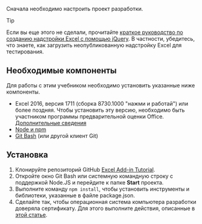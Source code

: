 Сначала необходимо настроить проект разработки. 

> [!TIP]
> Если вы еще этого не сделали, прочитайте [краткое руководство по созданию надстройки Excel с помощью jQuery](../quickstarts/excel-quickstart-jquery.md?tabs=visual-studio-code). В частности, убедитесь, что знаете, как загрузить неопубликованную надстройку Excel для тестирования.

## <a name="prerequisites"></a>Необходимые компоненты

Для работы с этим учебником необходимо установить указанные ниже компоненты. 

- Excel 2016, версия 1711 (сборка 8730.1000 "нажми и работай") или более поздняя. Чтобы установить эту версию, необходимо быть участником программы предварительной оценки Office. [Дополнительные сведения](https://products.office.com/ru-ru/office-insider?tab=tab-1)
- [Node и npm](https://nodejs.org/en/) 
- [Git Bash](https://git-scm.com/downloads) (или другой клиент Git)

## <a name="setup"></a>Установка

1. Клонируйте репозиторий GitHub [Excel Add-in Tutorial](https://github.com/OfficeDev/Excel-Add-in-Tutorial).
2. Откройте окно Git Bash или системную командную строку с поддержкой Node.JS и перейдите к папке **Start** проекта.
3. Выполните команду `npm install`, чтобы установить инструменты и библиотеки, указанные в файле package.json. 
4. Сделайте так, чтобы операционная система компьютера разработки доверяла сертификату. Для этого выполните действия, описанные в [этой статье](https://github.com/OfficeDev/generator-office/blob/master/src/docs/ssl.md).

